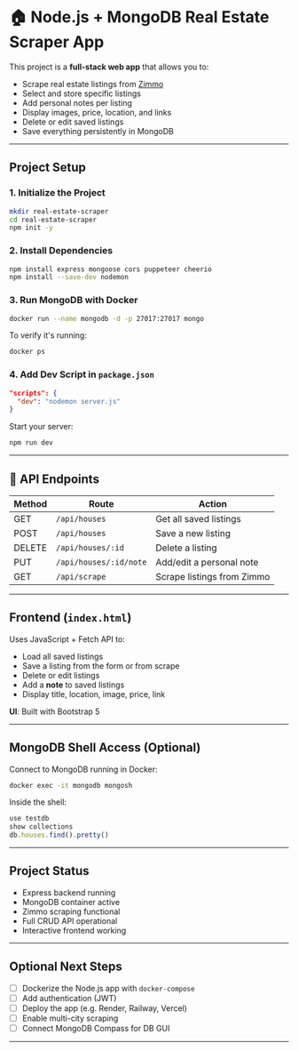 # 🏠 Node.js + MongoDB Real Estate Scraper App

This project is a **full-stack web app** that allows you to:
-  Scrape real estate listings from [Zimmo](https://www.zimmo.be)
-  Select and store specific listings
-  Add personal notes per listing
-  Display images, price, location, and links
-  Delete or edit saved listings
-  Save everything persistently in MongoDB

---

## Project Setup

### 1. Initialize the Project

```bash
mkdir real-estate-scraper
cd real-estate-scraper
npm init -y
```

### 2. Install Dependencies

```bash
npm install express mongoose cors puppeteer cheerio
npm install --save-dev nodemon
```

### 3. Run MongoDB with Docker

```bash
docker run --name mongodb -d -p 27017:27017 mongo
```

To verify it's running:

```bash
docker ps
```

### 4. Add Dev Script in `package.json`

```json
"scripts": {
  "dev": "nodemon server.js"
}
```

Start your server:

```bash
npm run dev
```

---

## 🔗 API Endpoints

| Method | Route                      | Action                      |
|--------|----------------------------|-----------------------------|
| GET    | `/api/houses`             | Get all saved listings      |
| POST   | `/api/houses`             | Save a new listing          |
| DELETE | `/api/houses/:id`         | Delete a listing            |
| PUT    | `/api/houses/:id/note`    | Add/edit a personal note    |
| GET    | `/api/scrape`             | Scrape listings from Zimmo  |

---

## Frontend (`index.html`)

Uses JavaScript + Fetch API to:
- Load all saved listings
- Save a listing from the form or from scrape
- Delete or edit listings
- Add a **note** to saved listings
- Display title, location, image, price, link

**UI**: Built with Bootstrap 5

---

##  MongoDB Shell Access (Optional)

Connect to MongoDB running in Docker:

```bash
docker exec -it mongodb mongosh
```

Inside the shell:

```js
use testdb
show collections
db.houses.find().pretty()
```

---

##  Project Status

-  Express backend running
-  MongoDB container active
-  Zimmo scraping functional
-  Full CRUD API operational
-  Interactive frontend working

---

##  Optional Next Steps

- [ ] Dockerize the Node.js app with `docker-compose`
- [ ] Add authentication (JWT)
- [ ] Deploy the app (e.g. Render, Railway, Vercel)
- [ ] Enable multi-city scraping
- [ ] Connect MongoDB Compass for DB GUI

---



